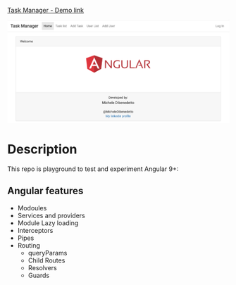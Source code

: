 [Task Manager - Demo link](https://mdibenedetto.github.io/task-manager/welcome)

[![Home-Page](./client/docs/home.png)](https://mdibenedetto.github.io/task-manager/welcome)

# Description

This repo is playground to test and experiment Angular 9+:

## Angular features

- Modoules
- Services and providers
- Module Lazy loading
- Interceptors
- Pipes
- Routing
  - queryParams
  - Child Routes
  - Resolvers
  - Guards
